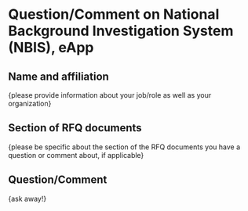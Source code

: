 # Question/Comment on National Background Investigation System (NBIS), eApp 

## Name and affiliation
{please provide information about your job/role as well as your organization}

## Section of RFQ documents
{please be specific about the section of the RFQ documents you have a question or comment about, if applicable}  

## Question/Comment
{ask away!}
